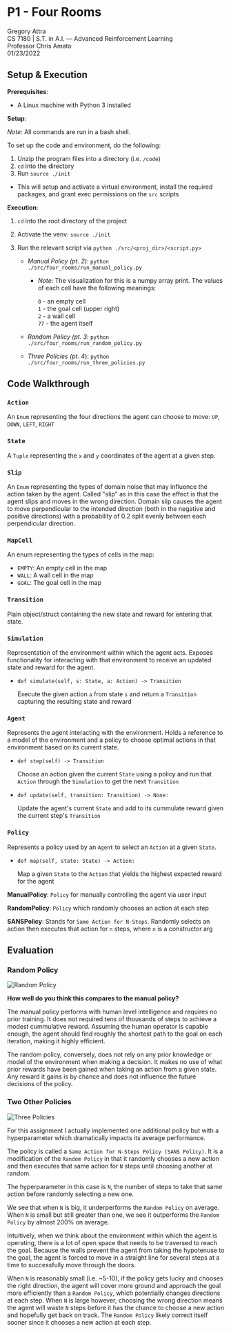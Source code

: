 # P1 - Four Rooms
Gregory Attra \
CS 7180 | S.T. in A.I. — Advanced Reinforcement Learning \
Professor Chris Amato \
01/23/2022

## Setup & Execution

**Prerequisites**:

* A Linux machine with Python 3 installed

**Setup**:

*Note*: All commands are run in a bash shell.

To set up the code and environment, do the following:

1. Unzip the program files into a directory (i.e. `/code`)
2. `cd` into the directory
3. Run `source ./init`
    
* This will setup and activate a virtual environment, install the required packages, and grant exec permissions on the `src` scripts

**Execution**:

1. `cd` into the root directory of the project
2. Activate the venv: `source ./init`
3. Run the relevant script via `python ./src/<proj_dir>/<script.py>`

    * *Manual Policy (pt. 2)*: `python ./src/four_rooms/run_manual_policy.py`

        - *Note*: The visualization for this is a numpy array print. The values of each cell have the following meanings:
            
             `0` - an empty cell \
             `1` - the goal cell (upper right) \
             `2` - a wall cell \
            `77` - the agent itself

    * *Random Policy (pt. 3*: `python ./src/four_rooms/run_random_policy.py`
    * *Three Policies (pt. 4*): `python ./src/four_rooms/run_three_policies.py`

## Code Walkthrough

### `Action`

An `Enum` representing the four directions the agent can choose to move: `UP`, `DOWN`, `LEFT`, `RIGHT`

### `State`

A `Tuple` representing the `x` and `y` coordinates of the agent at a given step.

### `Slip`

An `Enum` representing the types of domain noise that may influence the action taken by the agent. Called "slip" as in this case the effect is that the agent slips and moves in the wrong direction. Domain slip causes the agent to move perpendicular to the intended direction (both in the negative and positive directions) with a probability of 0.2 split evenly between each perpendicular direction.

### `MapCell`

An enum representing the types of cells in the map:

- `EMPTY`: An empty cell in the map
- `WALL`: A wall cell in the map
- `GOAL`: The goal cell in the map

### `Transition`

Plain object/struct containing the new state and reward for entering that state.

### `Simulation`

Representation of the environment within which the agent acts. Exposes functionality for interacting with that environment to receive an updated state and reward for the agent.

* `def simulate(self, s: State, a: Action) -> Transition`

    Execute the given action `a` from state `s` and return a `Transition` capturing the resulting state and reward

### `Agent`

Represents the agent interacting with the environment. Holds a reference to a model of the environment and a policy to choose optimal actions in that environment based on its current state.

* `def step(self) -> Transition`

    Choose an action given the current `State` using a policy and run that `Action` through the `Simulation` to get the next `Transition`
    

* `def update(self, transition: Transition) -> None:`

    Update the agent's current `State` and add to its cummulate reward given the current step's `Transition`


### `Policy`

Represents a policy used by an `Agent` to select an `Action` at a given `State`.

* `def map(self, state: State) -> Action:`

    Map a given `State` to the `Action` that yields the highest expected reward for the agent

**ManualPolicy**: `Policy` for manually controlling the agent via user input

**RandomPolicy**: `Policy` which randomly chooses an action at each step

**SANSPolicy**: Stands for `Same Action for N-Steps`. Randomly selects an action then executes that action for `n` steps, where `n` is a constructor arg

## Evaluation

### Random Policy
![Random Policy](assets/random_policy.png)

**How well do you think this compares to the manual policy?**

The manual policy performs with human level intelligence and requires no prior training. It does not required tens of thousands of steps to achieve a modest cummulative reward. Assuming the human operator is capable enough, the agent should find roughly the shortest path to the goal on each iteration, making it highly efficient.

The random policy, conversely, does not rely on any prior knowledge or model of the environment when making a decision. It makes no use of what prior rewards have been gained when taking an action from a given state. Any reward it gains is by chance and does not influence the future decisions of the policy.

### Two Other Policies

![Three Policies](assets/three_policies.png)

For this assignment I actually implemented one additional policy but with a hyperparameter which dramatically impacts its average performance.

The policy is called a `Same Action for N-Steps Policy (SANS Policy)`. It is a modification of the `Random Policy` in that it randomly chooses a new action and then executes that same action for `N` steps until choosing another at random.

The hyperparameter in this case is `N`, the number of steps to take that same action before randomly selecting a new one.

We see that when `N` is big, it underperforms the `Random Policy` on average. When `N` is small but still greater than one, we see it outperforms the `Random Policy` by almost 200% on average.

Intuitively, when we think about the environment within which the agent is operating, there is a lot of open space that needs to be traversed to reach the goal. Because the walls prevent the agent from taking the hypotenuse to the goal, the agent is forced to move in a straight line for several steps at a time to successfully move through the doors.

When `N` is reasonably small (i.e. ~5-10), if the policy gets lucky and chooses the right direction, the agent will cover more ground and approach the goal more efficiently than a `Random Policy`, which potentially changes directions at each step. When `N` is large however, choosing the wrong direction means the agent will waste `N` steps before it has the chance to choose a new action and hopefully get back on track. The `Random Policy` likely correct itself sooner since it chooses a new action at each step.
